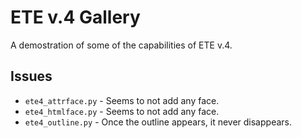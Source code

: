 # ETE v.4 Gallery

A demostration of some of the capabilities of ETE v.4.


## Issues

- `ete4_attrface.py` - Seems to not add any face.
- `ete4_htmlface.py` - Seems to not add any face.
- `ete4_outline.py` - Once the outline appears, it never disappears.
